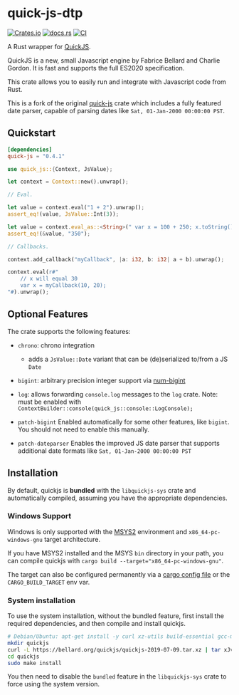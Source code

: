 # quick-js-dtp

[![Crates.io](https://img.shields.io/crates/v/quick-js-dtp.svg?maxAge=3600)](https://crates.io/crates/quick-js-dtp)
[![docs.rs](https://docs.rs/quick-js-dtp/badge.svg)](https://docs.rs/quick-js-dtp)
[![CI](https://github.com/Theta-Dev/quickjs-rs/actions/workflows/main.yml/badge.svg)](https://github.com/Theta-Dev/quickjs-rs/actions/workflows/main.yml)

A Rust wrapper for [QuickJS](https://bellard.org/quickjs/). 

QuickJS is a new, small Javascript engine by Fabrice Bellard and Charlie Gordon. 
It is fast and supports the full ES2020 specification.

This crate allows you to easily run and integrate with Javascript code from Rust.

This is a fork of the original [quick-js](https://crates.io/crates/quick-js)
crate which includes a fully featured date parser, capable of parsing dates like
`Sat, 01-Jan-2000 00:00:00 PST`.

## Quickstart

```toml
[dependencies]
quick-js = "0.4.1"
```

```rust
use quick_js::{Context, JsValue};

let context = Context::new().unwrap();

// Eval.

let value = context.eval("1 + 2").unwrap();
assert_eq!(value, JsValue::Int(3));

let value = context.eval_as::<String>(" var x = 100 + 250; x.toString() ").unwrap();
assert_eq!(&value, "350");

// Callbacks.

context.add_callback("myCallback", |a: i32, b: i32| a + b).unwrap();

context.eval(r#"
    // x will equal 30
    var x = myCallback(10, 20);
"#).unwrap();
```

## Optional Features

The crate supports the following features:

* `chrono`: chrono integration
    - adds a `JsValue::Date` variant that can be (de)serialized to/from a JS `Date`
* `bigint`: arbitrary precision integer support via [num-bigint](https://github.com/rust-num/num-bigint)
* `log`: allows forwarding `console.log` messages to the `log` crate.
    Note: must be enabled with `ContextBuilder::console(quick_js::console::LogConsole);`

* `patch-bigint` 
    Enabled automatically for some other features, like `bigint`. 
    You should not need to enable this manually.

* `patch-dateparser`
    Enables the improved JS date parser that supports additional date formats like
    `Sat, 01-Jan-2000 00:00:00 PST`


## Installation

By default, quickjs is **bundled** with the `libquickjs-sys` crate and
automatically compiled, assuming you have the appropriate dependencies.

### Windows Support

Windows is only supported with the [MSYS2](https://www.msys2.org/) environment 
and `x86_64-pc-windows-gnu` target architecture. 

If you have MSYS2 installed and the MSYS `bin` directory in your path, you can
compile quickjs with `cargo build --target="x86_64-pc-windows-gnu"`. 

The target can also be configured permanently via a 
[cargo config file](https://doc.rust-lang.org/cargo/reference/config.html) or 
the `CARGO_BUILD_TARGET` env var.

### System installation

To use the system installation, without the bundled feature, first install the required 
dependencies, and then compile and install quickjs.

```bash
# Debian/Ubuntu: apt-get install -y curl xz-utils build-essential gcc-multilib libclang-dev clang
mkdir quickjs 
curl -L https://bellard.org/quickjs/quickjs-2019-07-09.tar.xz | tar xJv -C quickjs --strip-components 1
cd quickjs
sudo make install
```

You then need to disable the `bundled` feature in the `libquickjs-sys` crate to
force using the system version.
